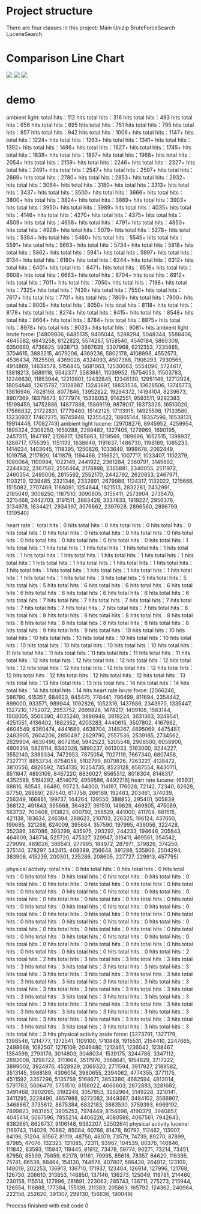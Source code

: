 # Project structure
There are four classes in this project: 
    Main
    Unizip
    BruteForceSearch
    LuceneSearch



# Comparison Line Chart

![](heartRate.png)
![](physicalActivity.png)
![](ambientLight.png)


# demo


ambient light: 
total hits：112 hits
total hits：316 hits
total hits：493 hits
total hits：656 hits
total hits：695 hits
total hits：751 hits
total hits：795 hits
total hits：857 hits
total hits：942 hits
total hits：1006+ hits
total hits：1147+ hits
total hits：1224+ hits
total hits：1263+ hits
total hits：1341+ hits
total hits：1392+ hits
total hits：1496+ hits
total hits：1627+ hits
total hits：1745+ hits
total hits：1838+ hits
total hits：1897+ hits
total hits：1968+ hits
total hits：2054+ hits
total hits：2159+ hits
total hits：2246+ hits
total hits：2327+ hits
total hits：2491+ hits
total hits：2547+ hits
total hits：2597+ hits
total hits：2669+ hits
total hits：2780+ hits
total hits：2853+ hits
total hits：2932+ hits
total hits：3064+ hits
total hits：3180+ hits
total hits：3313+ hits
total hits：3437+ hits
total hits：3500+ hits
total hits：3666+ hits
total hits：3800+ hits
total hits：3824+ hits
total hits：3869+ hits
total hits：3903+ hits
total hits：3950+ hits
total hits：3989+ hits
total hits：4035+ hits
total hits：4146+ hits
total hits：4270+ hits
total hits：4375+ hits
total hits：4509+ hits
total hits：4658+ hits
total hits：4791+ hits
total hits：4850+ hits
total hits：4928+ hits
total hits：5079+ hits
total hits：5278+ hits
total hits：5384+ hits
total hits：5460+ hits
total hits：5545+ hits
total hits：5591+ hits
total hits：5663+ hits
total hits：5734+ hits
total hits：5818+ hits
total hits：5862+ hits
total hits：5941+ hits
total hits：5997+ hits
total hits：6134+ hits
total hits：6180+ hits
total hits：6244+ hits
total hits：6312+ hits
total hits：6401+ hits
total hits：6471+ hits
total hits：6516+ hits
total hits：6608+ hits
total hits：6663+ hits
total hits：6704+ hits
total hits：6912+ hits
total hits：7011+ hits
total hits：7050+ hits
total hits：7198+ hits
total hits：7325+ hits
total hits：7439+ hits
total hits：7550+ hits
total hits：7617+ hits
total hits：7701+ hits
total hits：7809+ hits
total hits：7900+ hits
total hits：8005+ hits
total hits：8050+ hits
total hits：8118+ hits
total hits：8178+ hits
total hits：8274+ hits
total hits：8415+ hits
total hits：8548+ hits
total hits：8664+ hits
total hits：8784+ hits
total hits：8875+ hits
total hits：8978+ hits
total hits：9033+ hits
total hits：9081+ hits
ambient light brute force: [14809806, 6485135, 9405044, 5288294, 5048344, 5588406, 4645582, 6643258, 6122823, 5574287, 5158540, 4540184, 5860309, 6350660, 4736825, 5938713, 5667639, 5307968, 6212353, 7235885, 3704615, 3883215, 4079206, 4369236, 5802178, 4108898, 4552573, 4536434, 7825506, 4369026, 4324093, 4507368, 7906293, 7930565, 4914869, 14634578, 5156845, 5681063, 12530063, 5554096, 5724617, 13818213, 5689118, 5542377, 5583681, 11039952, 15754053, 11503783, 12246630, 11853944, 12213801, 12432845, 12346130, 12951149, 12712924, 18054848, 12615787, 13128987, 13243697, 18833536, 13628506, 13745773, 13816946, 7828198, 8077846, 13952822, 19294372, 14194104, 8239673, 8907369, 18379673, 8777974, 15338053, 9142551, 9593511, 9292383, 15198459, 14752886, 14877888, 15869119, 9878017, 16373326, 16510020, 17586832, 21722831, 17779480, 15142125, 17113915, 14925598, 17133580, 13230937, 17467275, 16745948, 12355422, 18865144, 18357596, 16538131, 19914446, 17082743]
ambient light lucene: [29708276, 8945952, 4259954, 1895324, 2308250, 1659288, 2299482, 1327405, 1279969, 1690195, 2457315, 1847197, 2126817, 1265863, 1219569, 1189696, 1652515, 1398937, 1288717, 1755395, 1151133, 1638640, 1191637, 1486730, 1198189, 1085233, 1414034, 1403645, 1118395, 1250826, 1033649, 1999678, 2062449, 1019758, 2117920, 1411879, 1194466, 2156521, 1007717, 1033407, 1102379, 1080064, 1109994, 1022149, 2441922, 2361284, 2360791, 3145692, 2244932, 2367587, 2556464, 2178898, 2365881, 2340055, 2511972, 2460354, 2495006, 2815592, 2552170, 2442792, 2620853, 2467971, 1103219, 1239485, 2321346, 2332691, 2679989, 1124317, 1132022, 1215666, 1515082, 2707469, 1166091, 1254644, 1821513, 2832281, 2432991, 2185049, 3008250, 1187510, 3090805, 3155411, 2573904, 2735470, 3215468, 2442703, 3191511, 2883428, 3337833, 1919227, 2956376, 3134978, 1634421, 2934397, 3076662, 2397628, 2896560, 2896799, 1319540]

heart rate：
total hits：0 hits
total hits：0 hits
total hits：0 hits
total hits：0 hits
total hits：0 hits
total hits：0 hits
total hits：0 hits
total hits：0 hits
total hits：0 hits
total hits：0 hits
total hits：0 hits
total hits：0 hits
total hits：1 hits
total hits：1 hits
total hits：1 hits
total hits：1 hits
total hits：1 hits
total hits：1 hits
total hits：1 hits
total hits：1 hits
total hits：1 hits
total hits：1 hits
total hits：1 hits
total hits：1 hits
total hits：1 hits
total hits：1 hits
total hits：1 hits
total hits：1 hits
total hits：1 hits
total hits：1 hits
total hits：1 hits
total hits：1 hits
total hits：1 hits
total hits：3 hits
total hits：5 hits
total hits：5 hits
total hits：5 hits
total hits：6 hits
total hits：6 hits
total hits：6 hits
total hits：6 hits
total hits：6 hits
total hits：6 hits
total hits：6 hits
total hits：6 hits
total hits：7 hits
total hits：7 hits
total hits：7 hits
total hits：7 hits
total hits：7 hits
total hits：7 hits
total hits：7 hits
total hits：7 hits
total hits：8 hits
total hits：8 hits
total hits：8 hits
total hits：8 hits
total hits：8 hits
total hits：8 hits
total hits：8 hits
total hits：8 hits
total hits：8 hits
total hits：8 hits
total hits：9 hits
total hits：9 hits
total hits：10 hits
total hits：10 hits
total hits：10 hits
total hits：10 hits
total hits：10 hits
total hits：10 hits
total hits：10 hits
total hits：10 hits
total hits：10 hits
total hits：10 hits
total hits：11 hits
total hits：11 hits
total hits：11 hits
total hits：11 hits
total hits：11 hits
total hits：12 hits
total hits：12 hits
total hits：12 hits
total hits：12 hits
total hits：12 hits
total hits：12 hits
total hits：12 hits
total hits：12 hits
total hits：12 hits
total hits：12 hits
total hits：12 hits
total hits：12 hits
total hits：13 hits
total hits：13 hits
total hits：13 hits
total hits：14 hits
total hits：14 hits
total hits：14 hits
total hits：14 hits
heart rate brute force: [2066246, 586780, 615357, 684623, 845475, 778441, 796499, 811694, 2354442, 899000, 933571, 989944, 1092826, 1052316, 1437686, 2343970, 1335447, 1327210, 1752072, 2953752, 2699828, 1478217, 1499108, 1583144, 1508005, 3506390, 4035240, 3996948, 3819224, 3631363, 3249541, 4251551, 4136402, 1882352, 4203283, 4440615, 3507802, 4167982, 4604549, 6360474, 4441689, 4638704, 3148267, 4895069, 4475487, 2483905, 2604206, 2850497, 2629790, 2557536, 2539185, 2734562, 2629904, 4630490, 8072156, 5942523, 5205548, 2908500, 6058900, 4806314, 5826114, 6342026, 5890237, 6613033, 5163000, 3244227, 3552140, 3389334, 7472953, 7875054, 7027119, 7667340, 6807458, 7327717, 8853734, 6754058, 5102799, 8079826, 7263227, 4128472, 3810556, 4826592, 7454135, 10254735, 8523128, 8587554, 8430111, 8511647, 4893106, 8467220, 8836027, 8565512, 8018304, 8146317, 4352588, 5194292, 4514079, 4959586, 4492218]
heart rate lucene: [65931, 68816, 80543, 66480, 95723, 64300, 114187, 176028, 72142, 72340, 82628, 67750, 288897, 297540, 617758, 266169, 192483, 203461, 374039, 256249, 166861, 199737, 144264, 139550, 388852, 295401, 505839, 368122, 491843, 395668, 364827, 361510, 149629, 469805, 475089, 563732, 700408, 913823, 400792, 358529, 441000, 411704, 881515, 421138, 183634, 246394, 288623, 210703, 226325, 196124, 437650, 199685, 321288, 624009, 395684, 357590, 197995, 439056, 322428, 352386, 367086, 393299, 435975, 293292, 244233, 194646, 205843, 464609, 348714, 525720, 475327, 329947, 319411, 469561, 354542, 279099, 489026, 386543, 277995, 184972, 287971, 379826, 374250, 375140, 378297, 542415, 408389, 256648, 391288, 535806, 2504294, 383908, 415239, 200301, 235286, 208605, 227727, 229913, 457795]

physical activity: 
total hits：0 hits
total hits：0 hits
total hits：0 hits
total hits：0 hits
total hits：0 hits
total hits：0 hits
total hits：0 hits
total hits：0 hits
total hits：0 hits
total hits：0 hits
total hits：0 hits
total hits：0 hits
total hits：0 hits
total hits：0 hits
total hits：0 hits
total hits：0 hits
total hits：0 hits
total hits：0 hits
total hits：0 hits
total hits：0 hits
total hits：0 hits
total hits：0 hits
total hits：0 hits
total hits：0 hits
total hits：0 hits
total hits：0 hits
total hits：0 hits
total hits：0 hits
total hits：0 hits
total hits：0 hits
total hits：0 hits
total hits：0 hits
total hits：0 hits
total hits：0 hits
total hits：0 hits
total hits：0 hits
total hits：0 hits
total hits：0 hits
total hits：0 hits
total hits：0 hits
total hits：0 hits
total hits：0 hits
total hits：0 hits
total hits：0 hits
total hits：0 hits
total hits：0 hits
total hits：0 hits
total hits：0 hits
total hits：0 hits
total hits：0 hits
total hits：0 hits
total hits：0 hits
total hits：2 hits
total hits：2 hits
total hits：3 hits
total hits：3 hits
total hits：3 hits
total hits：3 hits
total hits：3 hits
total hits：3 hits
total hits：3 hits
total hits：3 hits
total hits：3 hits
total hits：3 hits
total hits：3 hits
total hits：3 hits
total hits：3 hits
total hits：3 hits
total hits：3 hits
total hits：3 hits
total hits：3 hits
total hits：3 hits
total hits：3 hits
total hits：3 hits
total hits：3 hits
total hits：3 hits
total hits：3 hits
total hits：3 hits
total hits：3 hits
total hits：3 hits
total hits：3 hits
total hits：3 hits
total hits：3 hits
total hits：3 hits
total hits：3 hits
total hits：3 hits
total hits：3 hits
total hits：3 hits
total hits：3 hits
total hits：3 hits
total hits：3 hits
total hits：3 hits
total hits：3 hits
total hits：3 hits
total hits：3 hits
total hits：3 hits
total hits：3 hits
total hits：3 hits
total hits：3 hits
physical activity brute force: [3273791, 1327179, 1398546, 1214777, 1372541, 1109100, 1710848, 1915531, 2154410, 2247665, 2498668, 1082507, 1276109, 2046480, 1212461, 1236042, 1238467, 1354599, 2793176, 3014803, 3048034, 1539175, 3244788, 3347112, 2892008, 3298722, 3111664, 3517970, 3568641, 1854829, 3717222, 3899002, 3924976, 4528929, 2069320, 2711594, 3917927, 2189582, 3513145, 3988189, 4306014, 3980655, 2394062, 4774355, 3771175, 4511592, 3357296, 5135759, 5168671, 3853380, 4682594, 4813014, 5791783, 5606479, 5751510, 8158022, 4066603, 2872883, 3281682, 3491468, 3902095, 3192248, 3057853, 3252964, 3149228, 3210141, 3411295, 3228490, 4657988, 9272082, 3449387, 3484102, 3566907, 3468867, 3735612, 8675384, 6832183, 3863530, 3759393, 6969192, 7899823, 9831857, 3805253, 7974449, 8154698, 4190379, 3940857, 4045414, 5067596, 7855214, 4406226, 4080598, 4067561, 7942643, 8382661, 8626737, 9106148, 9382207, 5250264]
physical activity lucene: [169743, 114029, 70882, 85084, 60768, 81478, 80792, 112462, 113007, 84196, 51204, 61567, 81119, 48750, 48079, 73579, 74739, 89270, 87899, 87985, 47076, 132323, 131085, 72311, 93967, 104539, 80376, 146846, 111842, 83593, 115947, 119445, 81912, 73478, 59774, 90271, 73214, 73451, 87950, 85599, 75659, 62178, 91161, 79995, 85618, 78357, 84620, 116395, 75741, 86538, 88464, 154130, 744578, 407807, 586438, 264912, 123109, 148019, 202253, 136913, 136710, 171937, 123404, 126914, 127996, 121768, 126730, 206610, 313853, 146850, 137146, 136273, 125049, 119781, 214460, 230158, 115514, 127996, 281891, 223063, 285743, 138711, 275273, 215944, 126554, 116888, 177384, 155139, 211389, 205863, 165792, 124362, 240964, 222156, 252620, 391307, 299130, 156636, 190049]


Process finished with exit code 0
